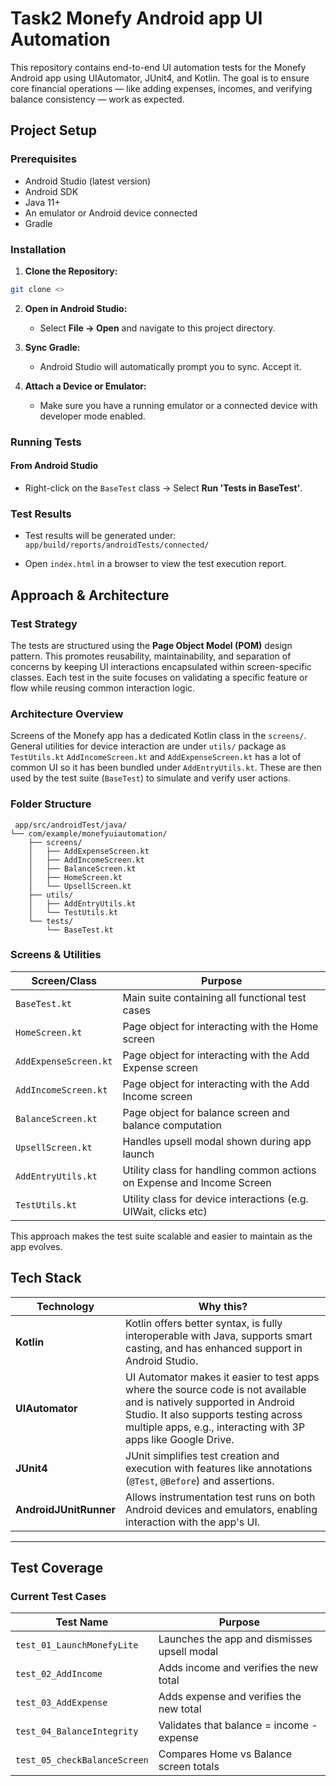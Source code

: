 # Task2 Monefy Android app UI Automation

This repository contains end-to-end UI automation tests for the Monefy Android app using UIAutomator, JUnit4, and Kotlin. The goal is to ensure core financial operations — like adding expenses, incomes, and verifying balance consistency — work as expected.

## Project Setup

### Prerequisites

- Android Studio (latest version)
- Android SDK
- Java 11+
- An emulator or Android device connected
- Gradle
  
### Installation

1. **Clone the Repository:**

```bash
git clone <>
```
2. **Open in Android Studio:**

   - Select **File → Open** and navigate to this project directory.

3. **Sync Gradle:**

   - Android Studio will automatically prompt you to sync. Accept it.

4. **Attach a Device or Emulator:**

   - Make sure you have a running emulator or a connected device with developer mode enabled.

### Running Tests

#### From Android Studio

- Right-click on the `BaseTest` class → Select **Run 'Tests in BaseTest'**.

### Test Results

- Test results will be generated under:
`app/build/reports/androidTests/connected/`

- Open `index.html` in a browser to view the test execution report.

## Approach & Architecture

### Test Strategy

The tests are structured using the **Page Object Model (POM)** design pattern. This promotes reusability, maintainability, and separation of concerns by keeping UI interactions encapsulated within screen-specific classes. Each test in the suite focuses on validating a specific feature or flow while reusing common interaction logic.

### Architecture Overview

 Screens of the Monefy app has a dedicated Kotlin class in the `screens/`.
General utilities for device interaction are under `utils/` package as `TestUtils.kt`
`AddIncomeScreen.kt` and `AddExpenseScreen.kt` has a lot of common UI so it has been bundled under `AddEntryUtils.kt`. These are then used by the test suite (`BaseTest`) to simulate and verify user actions.

### Folder Structure
```
 app/src/androidTest/java/
└── com/example/monefyuiautomation/
    ├── screens/
    │   ├── AddExpenseScreen.kt
    │   ├── AddIncomeScreen.kt
    │   ├── BalanceScreen.kt
    │   ├── HomeScreen.kt
    │   └── UpsellScreen.kt
    ├── utils/
    │   ├── AddEntryUtils.kt
    │   └── TestUtils.kt
    └── tests/
        └── BaseTest.kt
```

### Screens & Utilities


| Screen/Class         | Purpose                                                                 |
|----------------------|-------------------------------------------------------------------------|
| `BaseTest.kt`         | Main suite containing all functional test cases                         |
| `HomeScreen.kt`       | Page object for interacting with the Home screen                        |
| `AddExpenseScreen.kt` | Page object for interacting with the Add Expense screen                 |
| `AddIncomeScreen.kt`  | Page object for interacting with the Add Income screen                  |
| `BalanceScreen.kt`    | Page object for balance screen and balance computation                                    |
| `UpsellScreen.kt`     | Handles upsell modal shown during app launch                            |
| `AddEntryUtils.kt`    | Utility class for handling common actions on Expense and Income Screen          |
| `TestUtils.kt`        | Utility class for device interactions (e.g. UIWait, clicks etc)  |


This approach makes the test suite scalable and easier to maintain as the app evolves.

## Tech Stack

| Technology            | Why this?                                                                                                      |
|-----------------------|----------------------------------------------------------------------------------------------------------------|
| **Kotlin**             | Kotlin offers better syntax, is fully interoperable with Java, supports smart casting, and has enhanced support in Android Studio. |
| **UIAutomator**        | UI Automator makes it easier to test apps where the source code is not available and is natively supported in Android Studio. It also supports testing across multiple apps, e.g., interacting with 3P apps like Google Drive. |
| **JUnit4**             | JUnit simplifies test creation and execution with features like annotations (`@Test`, `@Before`) and assertions. |
| **AndroidJUnitRunner** | Allows instrumentation test runs on both Android devices and emulators, enabling interaction with the app's UI. |


---

## Test Coverage

### Current Test Cases

| Test Name                  | Purpose                                                      |
|----------------------------|--------------------------------------------------------------|
| `test_01_LaunchMonefyLite`  | Launches the app and dismisses upsell modal                   |
| `test_02_AddIncome`         | Adds income and verifies the new total                       |
| `test_03_AddExpense`        | Adds expense and verifies the new total                      |
| `test_04_BalanceIntegrity`  | Validates that balance = income - expense                    |
| `test_05_checkBalanceScreen`| Compares Home vs Balance screen totals                       |

